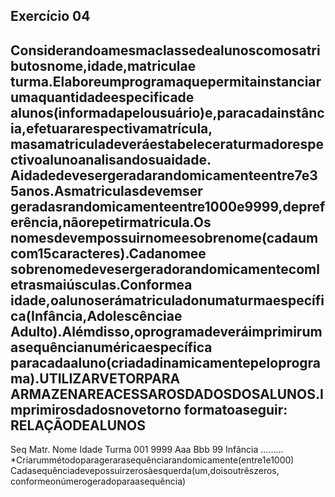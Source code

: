 ## Exercício 04

Considerandoamesmaclassedealunoscomosatributosnome,idade,matriculae turma.Elaboreumprogramaquepermitainstanciarumaquantidadeespecificade alunos(informadapelousuário)e,paracadainstância,efetuararespectivamatrícula, masamatriculadeveráestabeleceraturmadorespectivoalunoanalisandosuaidade. Aidadedevesergeradarandomicamenteentre7e35anos.Asmatriculasdevemser geradasrandomicamenteentre1000e9999,depreferência,nãorepetirmatricula.Os nomesdevempossuirnomeesobrenome(cadaumcom15caracteres).Cadanomee sobrenomedevesergeradorandomicamentecomletrasmaiúsculas.Conformea idade,oalunoserámatriculadonumaturmaespecífica(Infância,Adolescênciae Adulto).Alémdisso,oprogramadeveráimprimirumasequêncianuméricaespecífica paracadaaluno(criadadinamicamentepeloprograma).UTILIZARVETORPARA ARMAZENAREACESSAROSDADOSDOSALUNOS.Imprimirosdadosnovetorno formatoaseguir: 
RELAÇÃODEALUNOS 
---------------------------------------------------------------------- 
Seq Matr. Nome Idade Turma 
001 9999 Aaa Bbb 99 Infância
......... 
*Criarummétodoparagerarasequênciarandomicamente(entre1e1000) Cadasequênciadevepossuirzerosàesquerda(um,doisoutrêszeros, conformeonúmerogeradoparaasequência)